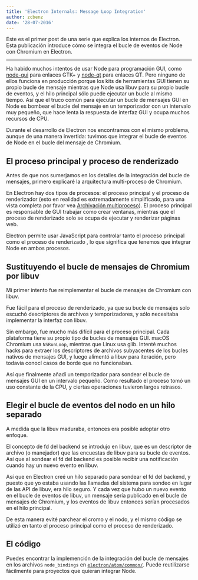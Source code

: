 ```yaml
---
title: 'Electron Internals: Message Loop Integration'
author: zcbenz
date: '28-07-2016'
---
```


Este es el primer post de una serie que explica los internos de Electron. Esta publicación introduce cómo se integra el bucle de eventos de Node con Chromium en Electron.

---

Ha habido muchos intentos de usar Node para programación GUI, como [node-gui](https://github.com/zcbenz/node-gui) para enlaces GTK+ y [node-qt](https://github.com/arturadib/node-qt) para enlaces QT. Pero ninguno de ellos funciona en producción porque los kits de herramientas GUI tienen su propio bucle de mensaje mientras que Node usa libuv para su propio bucle de eventos, y el hilo principal sólo puede ejecutar un bucle al mismo tiempo. Así que el truco común para ejecutar un bucle de mensajes GUI en Node es bombear el bucle del mensaje en un temporizador con un intervalo muy pequeño, que hace lenta la respuesta de interfaz GUI y ocupa muchos recursos de CPU.

Durante el desarrollo de Electron nos encontramos con el mismo problema, aunque de una manera invertida: tuvimos que integrar el bucle de eventos de Node en el bucle del mensaje de Chromium.

## El proceso principal y proceso de renderizado

Antes de que nos sumerjamos en los detalles de la integración del bucle de mensajes, primero explicaré la arquitectura multi-proceso de Chromium.

En Electron hay dos tipos de procesos: el proceso principal y el proceso de renderizador (esto en realidad es extremadamente simplificado, para una vista completa por favor vea [Archivación multiproceso](http://dev.chromium.org/developers/design-documents/multi-process-architecture)). El proceso principal es responsable de GUI trabajar como crear ventanas, mientras que el proceso de renderizado solo se ocupa de ejecutar y renderizar páginas web.

Electron permite usar JavaScript para controlar tanto el proceso principal como el proceso de renderizado , lo que significa que tenemos que integrar Node en ambos procesos.

## Sustituyendo el bucle de mensajes de Chromium por libuv

Mi primer intento fue reimplementar el bucle de mensajes de Chromium con libuv.

Fue fácil para el proceso de renderizado, ya que su bucle de mensajes solo escuchó descriptores de archivos y temporizadores, y sólo necesitaba implementar la interfaz con libuv.

Sin embargo, fue mucho más difícil para el proceso principal. Cada plataforma tiene su propio tipo de bucles de mensajes GUI. macOS Chromium usa `NSRunLoop`, mientras que Linux usa glib. Intenté muchos hacks para extraer los descriptores de archivos subyacentes de los bucles nativos de mensajes GUI, y luego alimentó a libuv para iteración, pero todavía conocí casos de borde que no funcionaban.

Así que finalmente añadí un temporizador para sondear el bucle de mensajes GUI en un intervalo pequeño. Como resultado el proceso tomó un uso constante de la CPU, y ciertas operaciones tuvieron largos retrasos.

## Elegir el bucle de eventos del nodo en un hilo separado

A medida que la libuv maduraba, entonces era posible adoptar otro enfoque.

El concepto de fd del backend se introdujo en libuv, que es un descriptor de archivo (o manejador) que las encuestas de libuv para su bucle de eventos. Así que al sondear el fd del backend es posible recibir una notificación cuando hay un nuevo evento en libuv.

Así que en Electron creé un hilo separado para sondear el fd del backend, y puesto que yo estaba usando las llamadas del sistema para sondeo en lugar de las API de libuv, era hilo seguro. Y cada vez que hubo un nuevo evento en el bucle de eventos de libuv, un mensaje sería publicado en el bucle de mensajes de Chromium, y los eventos de libuv entonces serían procesados en el hilo principal.

De esta manera evité parchear el cromo y el nodo, y el mismo código se utilizó en tanto el proceso principal como el proceso de renderizado.

## El código

Puedes encontrar la implemención de la integración del bucle de mensajes en los archivos `node_bindings` en [`electron/atom/common/`](https://github.com/electron/electron/tree/master/atom/common). Puede reutilizarse fácilmente para proyectos que quieran integrar Node.

